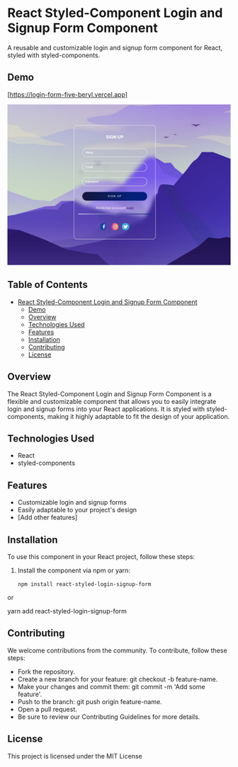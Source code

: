 # React Styled-Component Login and Signup Form Component

A reusable and customizable login and signup form component for React, styled with styled-components.

## Demo

[https://login-form-five-beryl.vercel.app]

![preview img](/preview.jpeg)

## Table of Contents

- [React Styled-Component Login and Signup Form Component](#react-styled-component-login-and-signup-form-component)
  - [Demo](#demo)
  - [Overview](#overview)
  - [Technologies Used](#technologies-used)
  - [Features](#features)
  - [Installation](#installation)
  - [Contributing](#contributing)
  - [License](#license)

## Overview

The React Styled-Component Login and Signup Form Component is a flexible and customizable component that allows you to easily integrate login and signup forms into your React applications. It is styled with styled-components, making it highly adaptable to fit the design of your application.

## Technologies Used

- React
- styled-components

## Features

- Customizable login and signup forms
- Easily adaptable to your project's design
- [Add other features]

## Installation

To use this component in your React project, follow these steps:

1. Install the component via npm or yarn:

   ```shell
   npm install react-styled-login-signup-form

 or

   yarn add react-styled-login-signup-form


## Contributing

We welcome contributions from the community. To contribute, follow these steps:

- Fork the repository.
- Create a new branch for your feature: git checkout -b feature-name.
- Make your changes and commit them: git commit -m 'Add some feature'.
- Push to the branch: git push origin feature-name.
- Open a pull request.
- Be sure to review our Contributing Guidelines for more details.

## License

This project is licensed under the MIT License